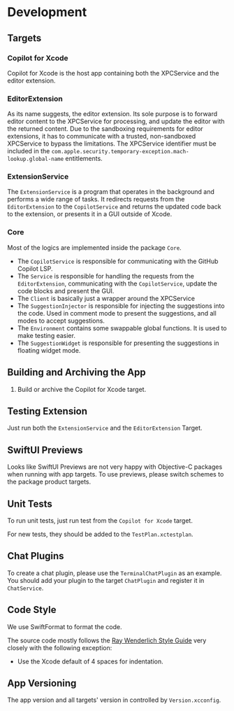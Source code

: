# Development

## Targets 

### Copilot for Xcode

Copilot for Xcode is the host app containing both the XPCService and the editor extension.

### EditorExtension

As its name suggests, the editor extension. Its sole purpose is to forward editor content to the XPCService for processing, and update the editor with the returned content. Due to the sandboxing requirements for editor extensions, it has to communicate with a trusted, non-sandboxed XPCService to bypass the limitations. The XPCService identifier must be included in the `com.apple.security.temporary-exception.mach-lookup.global-name` entitlements.

### ExtensionService

The `ExtensionService` is a program that operates in the background and performs a wide range of tasks. It redirects requests from the `EditorExtension` to the `CopilotService` and returns the updated code back to the extension, or presents it in a GUI outside of Xcode.

### Core

Most of the logics are implemented inside the package `Core`.

- The `CopilotService` is responsible for communicating with the GitHub Copilot LSP.
- The `Service` is responsible for handling the requests from the `EditorExtension`, communicating with the `CopilotService`, update the code blocks and present the GUI.
- The `Client` is basically just a wrapper around the XPCService
- The `SuggestionInjector` is responsible for injecting the suggestions into the code. Used in comment mode to present the suggestions, and all modes to accept suggestions.
- The `Environment` contains some swappable global functions. It is used to make testing easier.
- The `SuggestionWidget` is responsible for presenting the suggestions in floating widget mode.

## Building and Archiving the App

1. Build or archive the Copilot for Xcode target.

## Testing Extension

Just run both the `ExtensionService` and the `EditorExtension` Target.

## SwiftUI Previews

Looks like SwiftUI Previews are not very happy with Objective-C packages when running with app targets. To use previews, please switch schemes to the package product targets.

## Unit Tests

To run unit tests, just run test from the `Copilot for Xcode` target.

For new tests, they should be added to the `TestPlan.xctestplan`.

## Chat Plugins

To create a chat plugin, please use the `TerminalChatPlugin` as an example. You should add your plugin to the target `ChatPlugin` and register it in `ChatService`.

## Code Style

We use SwiftFormat to format the code.

The source code mostly follows the [Ray Wenderlich Style Guide](https://github.com/raywenderlich/swift-style-guide) very closely with the following exception:

- Use the Xcode default of 4 spaces for indentation.

## App Versioning

The app version and all targets' version in controlled by `Version.xcconfig`.
